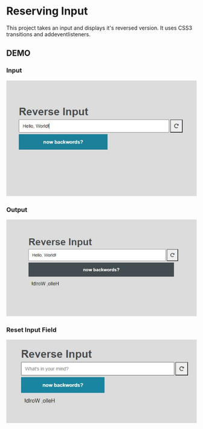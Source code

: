 # Reserving Input #

This project takes an input and displays it's reversed version.
It uses CSS3 transitions and addeventlisteners.

## DEMO ##
### Input ###
![input](./screenshots/Input.JPG)
### Output ###
![output](./screenshots/Output.JPG)
### Reset Input Field ###
![reset](./screenshots/Reset.JPG)